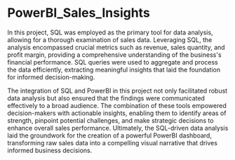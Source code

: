 # PowerBI_Sales_Insights

In this project, SQL was employed as the primary tool for data analysis, allowing for a thorough examination of sales data. Leveraging SQL, the analysis encompassed crucial metrics such as revenue, sales quantity, and profit margin, providing a comprehensive understanding of the business's financial performance. SQL queries were used to aggregate and process the data efficiently, extracting meaningful insights that laid the foundation for informed decision-making.

The integration of SQL and PowerBI in this project not only facilitated robust data analysis but also ensured that the findings were communicated effectively to a broad audience. The combination of these tools empowered decision-makers with actionable insights, enabling them to identify areas of strength, pinpoint potential challenges, and make strategic decisions to enhance overall sales performance. Ultimately, the SQL-driven data analysis laid the groundwork for the creation of a powerful PowerBI dashboard, transforming raw sales data into a compelling visual narrative that drives informed business decisions.

